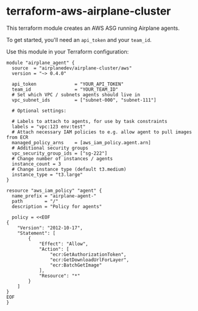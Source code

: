 # terraform-aws-airplane-cluster

This terraform module creates an AWS ASG running Airplane agents.

To get started, you'll need an `api_token` and your `team_id`.

Use this module in your Terraform configuration:

```hcl
module "airplane_agent" {
  source  = "airplanedev/airplane-cluster/aws"
  version = "~> 0.4.0"

  api_token              = "YOUR_API_TOKEN"
  team_id                = "YOUR_TEAM_ID"
  # Set which VPC / subnets agents should live in
  vpc_subnet_ids         = ["subnet-000", "subnet-111"]

  # Optional settings:

  # Labels to attach to agents, for use by task constraints
  labels = "vpc:123 env:test"
  # Attach necessary IAM policies to e.g. allow agent to pull images from ECR
  managed_policy_arns    = [aws_iam_policy.agent.arn]
  # Additional security groups
  vpc_security_group_ids = ["sg-222"]
  # Change number of instances / agents
  instance_count = 3
  # Change instance type (default t3.medium)
  instance_type = "t3.large"
}

resource "aws_iam_policy" "agent" {
  name_prefix = "airplane-agent-"
  path        = "/"
  description = "Policy for agents"

  policy = <<EOF
{
    "Version": "2012-10-17",
    "Statement": [
        {
            "Effect": "Allow",
            "Action": [
                "ecr:GetAuthorizationToken",
                "ecr:GetDownloadUrlForLayer",
                "ecr:BatchGetImage"
            ],
            "Resource": "*"
        }
    ]
}
EOF
}
```
